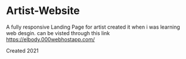 # Artist-Website
A fully responsive Landing Page for artist created it when i was learning web desgin.
can be visted through this link https://elbody.000webhostapp.com/

Created 2021
